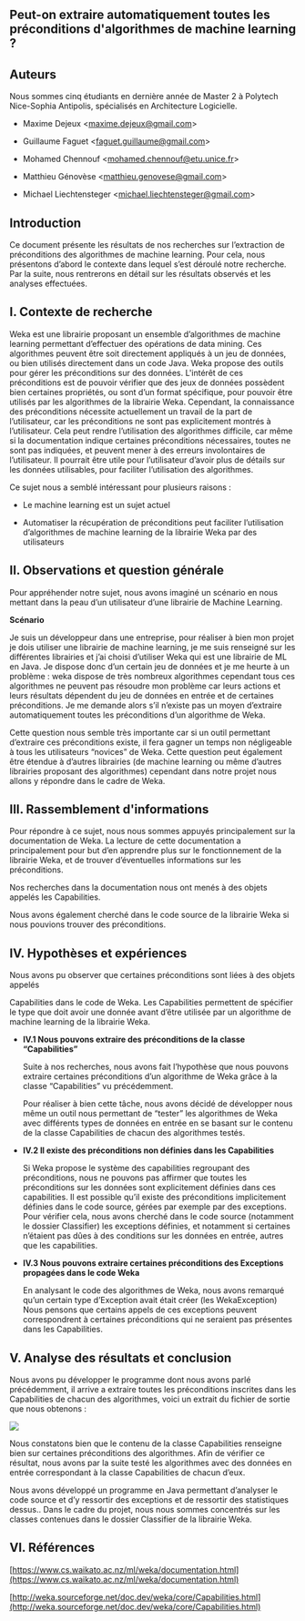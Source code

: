 ## Peut-on extraire automatiquement toutes les préconditions d'algorithmes de machine learning ?

## Auteurs

Nous sommes cinq étudiants en dernière année de Master 2 à Polytech Nice-Sophia Antipolis, spécialisés en Architecture Logicielle.

* Maxime Dejeux &lt;maxime.dejeux@gmail.com&gt;

* Guillaume Faguet &lt;faguet.guillaume@gmail.com&gt;

* Mohamed Chennouf &lt;mohamed.chennouf@etu.unice.fr&gt;

* Matthieu Génovèse &lt;matthieu.genovese@gmail.com&gt;

* Michael Liechtensteger &lt;michael.liechtensteger@gmail.com&gt;

## Introduction

Ce document présente les résultats de nos recherches sur l’extraction de préconditions des algorithmes de machine learning. Pour cela, nous présentons d’abord le contexte dans lequel s’est déroulé notre recherche. Par la suite, nous rentrerons en détail sur les résultats observés et les analyses effectuées.

## I. Contexte de recherche

Weka est une librairie proposant un ensemble d’algorithmes de machine learning permettant d’effectuer des opérations de data mining. Ces algorithmes peuvent être soit directement appliqués à un jeu de données, ou bien utilisés directement dans un code Java. Weka propose des outils pour gérer les préconditions sur des données. L'intérêt de ces préconditions est de pouvoir vérifier que des jeux de données possèdent bien certaines propriétés, ou sont d’un format spécifique, pour pouvoir être utilisés par les algorithmes de la librairie Weka. Cependant, la connaissance des préconditions nécessite actuellement un travail de la part de l’utilisateur, car les préconditions ne sont pas explicitement montrés à l’utilisateur. Cela peut rendre l’utilisation des algorithmes difficile, car même si la documentation indique certaines préconditions nécessaires, toutes ne sont pas indiquées, et peuvent mener à des erreurs involontaires de l’utilisateur. Il pourrait être utile pour l’utilisateur d’avoir plus de détails sur les données utilisables, pour faciliter l’utilisation des algorithmes.

Ce sujet nous a semblé intéressant pour plusieurs raisons :

* Le machine learning est un sujet actuel

* Automatiser la récupération de préconditions peut faciliter l’utilisation d’algorithmes de machine learning de la librairie Weka par des utilisateurs

## II. Observations et question générale

Pour appréhender notre sujet, nous avons imaginé un scénario en nous mettant dans la peau d’un utilisateur d’une librairie de Machine Learning.

**Scénario**

Je suis un développeur dans une entreprise, pour réaliser à bien mon projet je dois utiliser une librairie de machine learning, je me suis renseigné sur les différentes librairies et j’ai choisi d’utiliser Weka qui est une librairie de ML en Java. Je dispose donc d’un certain jeu de données et je me heurte à un problème : weka dispose de très nombreux algorithmes cependant tous ces algorithmes ne peuvent pas résoudre mon problème car leurs actions et leurs résultats dépendent du jeu de données en entrée et de certaines préconditions. Je me demande alors s’il n’existe pas un moyen d’extraire automatiquement toutes les préconditions d’un algorithme de Weka.

Cette question nous semble très importante car si un outil permettant d’extraire ces préconditions existe, il fera gagner un temps non négligeable à tous les utilisateurs “novices” de Weka. Cette question peut également être étendue à d’autres librairies \(de machine learning ou même d’autres librairies proposant des algorithmes\) cependant dans notre projet nous allons y répondre dans le cadre de Weka.

## III. Rassemblement d'informations

Pour répondre à ce sujet, nous nous sommes appuyés principalement sur la documentation de Weka. La lecture de cette documentation a principalement pour but d’en apprendre plus sur le fonctionnement de la librairie Weka, et de trouver d’éventuelles informations sur les préconditions.

Nos recherches dans la documentation nous ont menés à des objets appelés les Capabilities.

Nous avons également cherché dans le code source de la librairie Weka si nous pouvions trouver des préconditions.

## IV. Hypothèses et expériences

Nous avons pu observer que certaines préconditions sont liées à des objets appelés

Capabilities dans le code de Weka. Les Capabilities permettent de spécifier le type que doit avoir une donnée avant d’être utilisée par un algorithme de machine learning de la librairie Weka.

* **IV.1 Nous pouvons extraire des préconditions de la classe “Capabilities”**

  Suite à nos recherches, nous avons fait l’hypothèse que nous pouvons extraire certaines préconditions d’un algorithme de Weka grâce à la classe “Capabilities” vu précédemment.

  Pour réaliser à bien cette tâche, nous avons décidé de développer nous même un outil nous permettant de “tester” les algorithmes de Weka avec différents types de données en entrée en se basant sur le contenu de la classe Capabilities de chacun des algorithmes testés.

* **IV.2 Il existe des préconditions non définies dans les Capabilities**

  Si Weka propose le système des capabilities regroupant des préconditions, nous ne pouvons pas affirmer que toutes les préconditions sur les données sont explicitement définies dans ces capabilities. Il est possible qu’il existe des préconditions implicitement définies dans le code source, gérées par exemple par des exceptions. Pour vérifier cela, nous avons cherché dans le code source \(notamment le dossier Classifier\) les exceptions définies, et notamment si certaines n’étaient pas dûes à des conditions sur les données en entrée, autres que les capabilities.

* **IV.3 Nous pouvons extraire certaines préconditions des Exceptions propagées dans le code Weka**

  En analysant le code des algorithmes de Weka, nous avons remarqué qu’un certain type d’Exception avait était créer \(les WekaException\) Nous pensons que certains appels de ces exceptions peuvent correspondrent à certaines préconditions qui ne seraient pas présentes dans les Capabilities.

## V. Analyse des résultats et conclusion

Nous avons pu développer le programme dont nous avons parlé précédemment, il arrive a extraire toutes les préconditions inscrites dans les Capabilities de chacun des algorithmes, voici un extrait du fichier de sortie que nous obtenons :

![](https://lh6.googleusercontent.com/7NyzSmD0isLuKkMHvLtSE1PuJRo6v2_78zLzR0MzALBSlrUl9p1S_zoV66wjls3tiKO7yvXw4w1H4ZIt71S5xd4xZ53IFoOGX6e1qbfyMrgGNF46Bk3ZP2Ja17E9vR3cbfSu1Krn)

Nous constatons bien que le contenu de la classe Capabilities renseigne bien sur certaines préconditions des algorithmes. Afin de vérifier ce résultat, nous avons par la suite testé les algorithmes avec des données en entrée correspondant à la classe Capabilities de chacun d’eux.

Nous avons développé un programme en Java permettant d’analyser le code source et d’y ressortir des exceptions et de ressortir des statistiques dessus.. Dans le cadre du projet, nous nous sommes concentrés sur les classes contenues dans le dossier Classifier de la librairie Weka.

## VI. Références

[https://www.cs.waikato.ac.nz/ml/weka/documentation.html](https://www.cs.waikato.ac.nz/ml/weka/documentation.html)

[http://weka.sourceforge.net/doc.dev/weka/core/Capabilities.html](http://weka.sourceforge.net/doc.dev/weka/core/Capabilities.html)

